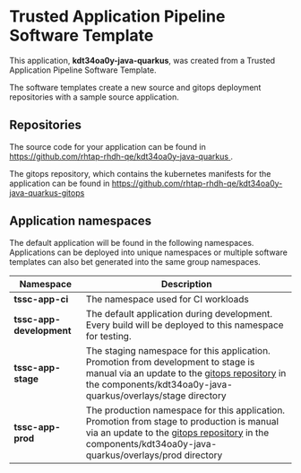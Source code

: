 # Trusted Application Pipeline Software Template

This application, **kdt34oa0y-java-quarkus**, was created from a Trusted Application Pipeline Software Template.

The software templates create a new source and gitops deployment repositories with a sample source application. 

## Repositories

The source code for your application can be found in [https://github.com/rhtap-rhdh-qe/kdt34oa0y-java-quarkus ](https://github.com/rhtap-rhdh-qe/kdt34oa0y-java-quarkus ).
 
The gitops repository, which contains the kubernetes manifests for the application can be found in 
[https://github.com/rhtap-rhdh-qe/kdt34oa0y-java-quarkus-gitops ](https://github.com/rhtap-rhdh-qe/kdt34oa0y-java-quarkus-gitops ) 

## Application namespaces 

The default application will be found in the following namespaces. Applications can be deployed into unique namespaces or multiple software templates can also bet generated into the same group namespaces.  

|  Namespace   |  Description   |  
| -------- | -------- |
| **tssc-app-ci** | The namespace used for CI workloads |
| **tssc-app-development** | The default application during development. Every build will be deployed to this namespace for testing. |
| **tssc-app-stage** | The staging namespace for this application. Promotion from development to stage is manual via an update to the [gitops repository](https://github.com/rhtap-rhdh-qe/kdt34oa0y-java-quarkus-gitops ) in the components/kdt34oa0y-java-quarkus/overlays/stage directory |
| **tssc-app-prod** | The production namespace for this application. Promotion from stage to production is manual via an update to the [gitops repository](https://github.com/rhtap-rhdh-qe/kdt34oa0y-java-quarkus-gitops ) in the components/kdt34oa0y-java-quarkus/overlays/prod directory |